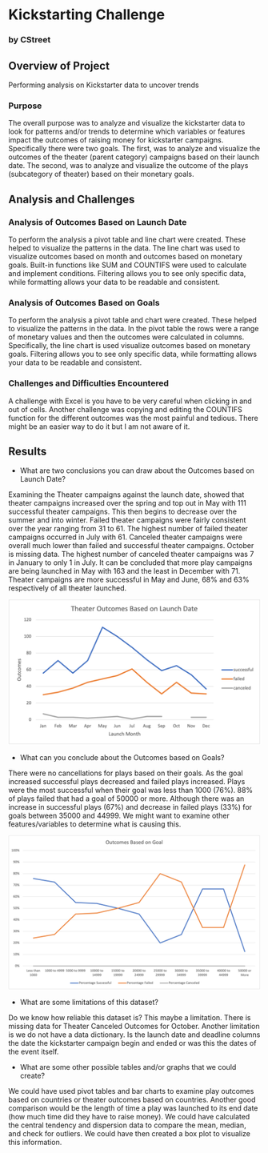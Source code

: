 # Kickstarting Challenge 

### by CStreet

## Overview of Project
Performing analysis on Kickstarter data to uncover trends
### Purpose

The overall purpose was to analyze and visualize the kickstarter data to look for patterns and/or trends to determine which variables or features impact the outcomes of raising money for kickstarter campaigns. Specifically there were two goals. The first, was to analyze and visualize the outcomes of the theater (parent category) campaigns based on their launch date. The second, was to analyze and visualize the outcome of the plays (subcategory of theater) based on their monetary goals. 

## Analysis and Challenges


### Analysis of Outcomes Based on Launch Date

To perform the analysis a pivot table and line chart were created. These helped to visualize the patterns in the data. The line chart was used to visualize outcomes based on month and outcomes based on monetary goals. Built-in functions like SUM and COUNTIFS were used to calculate and implement conditions. Filtering allows you to see only specific data, while formatting allows your data to be readable and consistent. 

### Analysis of Outcomes Based on Goals

To perform the analysis a pivot table and chart were created. These helped to visualize the patterns in the data. In the pivot table the rows were a range of monetary values and then the outcomes were calculated in columns. Specifically, the line chart is used visualize outcomes based on monetary goals.  Filtering allows you to see only specific data, while formatting allows your data to be readable and consistent. 

### Challenges and Difficulties Encountered

A challenge with Excel is you have to be very careful when clicking in and out of cells. Another challenge was copying and editing the COUNTIFS function for the different outcomes was the most painful and tedious. There might be an easier way to do it but I am not aware of it. 

## Results

- What are two conclusions you can draw about the Outcomes based on Launch Date?

Examining the Theater campaigns against the launch date, showed that theater campaigns increased over the spring and top out in May with 111 successful theater campaigns. This then begins to decrease over the summer and into winter. Failed theater campaigns were fairly consistent over the year ranging from 31 to 61. The highest number of failed theater campaigns occurred in July with 61. Canceled theater campaigns were overall much lower than failed and successful theater campaigns. October is missing data. The highest number of canceled theater campaigns was 7 in January to only 1 in July. 
It can be concluded that more play campaigns are being launched in May with 163 and the least in December with 71. Theater campaigns are more successful in May and June, 68% and 63% respectively of all theater launched. 


![Outcomes based on Goals](Resources/Theater_Outcomes_vs_Launch.png)


- What can you conclude about the Outcomes based on Goals?

There were no cancellations for plays based on their goals. As the goal increased successful plays decreased and failed plays increased. Plays were the most successful when their goal was less than 1000 (76%). 88% of plays failed that had a goal of 50000 or more. Although there was an increase in successful plays (67%) and decrease in failed plays (33%) for goals between 35000 and 44999. We might want to examine other features/variables to determine what is causing this. 

![Outcomes based on Goals](Resources/Outcomes_vs_Goal.png)


- What are some limitations of this dataset?

Do we know how reliable this dataset is? This maybe a limitation. There is missing data for Theater Canceled Outcomes for October. Another limitation is we do not have a data dictionary. Is the launch date and deadline columns the date the kickstarter campaign begin and ended or was this the dates of the event itself. 

- What are some other possible tables and/or graphs that we could create?

We could have used pivot tables and bar charts to examine play outcomes based on countries or theater outcomes based on countries. Another good comparison would be the length of time a play was launched to its end date (how much time did they have to raise money). We could have calculated the central tendency and dispersion data to compare the mean, median, and check for outliers. We could have then created a box plot to visualize this information. 

